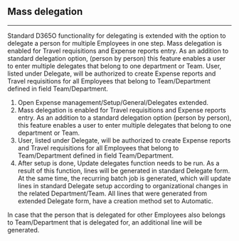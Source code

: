 ## **Mass delegation**
---

Standard D365O functionality for delegating is extended with the option to delegate a person for multiple Employees in one step. Mass delegation is enabled for Travel requisitions and Expense reports entry. As an addition to standard delegation option, (person by person) this feature enables a user to enter multiple delegates that belong to one department or Team. User, listed under Delegate, will be authorized to create Expense reports and Travel requisitions for all Employees that belong to Team/Department defined in field Team/Department.

1. Open Expense management/Setup/General/Delegates extended.
2. Mass delegation is enabled for Travel requisitions and Expense reports entry. As an addition to a standard delegation option (person by person), this feature enables a user to enter multiple delegates that belong to one department or Team. 
3. User, listed under Delegate, will be authorized to create Expense reports and Travel requisitions for all Employees that belong to Team/Department defined in field Team/Department. 
4. After setup is done, Update delegates function needs to be run. As a result of this function, lines will be generated in standard Delegate form. At the same time, the recurring batch job is generated, which will update lines in standard Delegate setup according to organizational changes in the related Department/Team. All lines that were generated from extended Delegate form, have a creation method set to Automatic. 
 
In case that the person that is delegated for other Employees also belongs to Team/Department that is delegated for, an additional line will be generated.